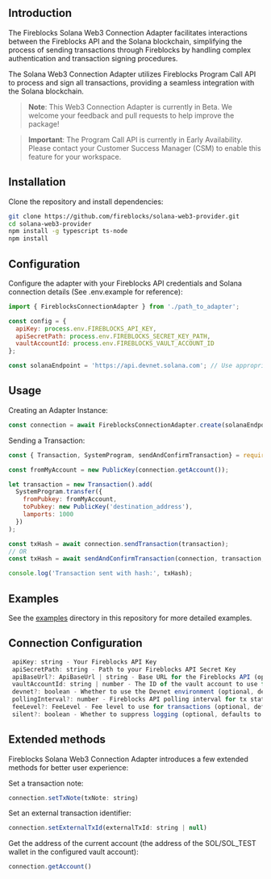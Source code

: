 ## Introduction

The Fireblocks Solana Web3 Connection Adapter facilitates interactions between the Fireblocks API and the Solana blockchain, simplifying the process of sending transactions through Fireblocks by handling complex authentication and transaction signing procedures.

The Solana Web3 Connection Adapter utilizes Fireblocks Program Call API to process and sign all transactions, providing a seamless integration with the Solana blockchain.

> **Note**: This Web3 Connection Adapter is currently in Beta. We welcome your feedback and pull requests to help improve the package!

> **Important**: The Program Call API is currently in Early Availability. Please contact your Customer Success Manager (CSM) to enable this feature for your workspace.


## Installation

Clone the repository and install dependencies:

```bash
git clone https://github.com/fireblocks/solana-web3-provider.git
cd solana-web3-provider
npm install -g typescript ts-node
npm install
```

## Configuration

Configure the adapter with your Fireblocks API credentials and Solana connection details (See .env.example for reference):

```js
import { FireblocksConnectionAdapter } from './path_to_adapter';

const config = {
  apiKey: process.env.FIREBLOCKS_API_KEY,
  apiSecretPath: process.env.FIREBLOCKS_SECRET_KEY_PATH,
  vaultAccountId: process.env.FIREBLOCKS_VAULT_ACCOUNT_ID
};

const solanaEndpoint = 'https://api.devnet.solana.com'; // Use appropriate Solana RPC endpoint

```

## Usage

Creating an Adapter Instance:

```js
const connection = await FireblocksConnectionAdapter.create(solanaEndpoint, config);
```

Sending a Transaction:

```js
const { Transaction, SystemProgram, sendAndConfirmTransaction} = require('@solana/web3.js');

const fromMyAccount = new PublicKey(connection.getAccount());

let transaction = new Transaction().add(
  SystemProgram.transfer({
    fromPubkey: fromMyAccount,
    toPubkey: new PublicKey('destination_address'),
    lamports: 1000
  })
);

const txHash = await connection.sendTransaction(transaction);
// OR
const txHash = await sendAndConfirmTransaction(connection, transaction, []);

console.log('Transaction sent with hash:', txHash);
```

## Examples

See the [examples](https://github.com/fireblocks/solana-web3-provider/tree/main/examples) directory in this repository for more detailed examples.


## Connection Configuration
```js
 apiKey: string - Your Fireblocks API Key
 apiSecretPath: string - Path to your Fireblocks API Secret Key
 apiBaseUrl?: ApiBaseUrl | string - Base URL for the Fireblocks API (optional, defaults to US production environment)
 vaultAccountId: string | number - The ID of the vault account to use for transactions
 devnet?: boolean - Whether to use the Devnet environment (optional, defaults to false)
 pollingInterval?: number - Fireblocks API polling interval for tx status updates
 feeLevel?: FeeLevel - Fee level to use for transactions (optional, defaults to MEDIUM)
 silent?: boolean - Whether to suppress logging (optional, defaults to false)
```


## Extended methods

Fireblocks Solana Web3 Connection Adapter introduces a few extended methods for better user experience:

Set a transaction note:
```js
connection.setTxNote(txNote: string)
```


Set an external transaction identifier:
```js
connection.setExternalTxId(externalTxId: string | null)
```

Get the address of the current account (the address of the SOL/SOL_TEST wallet in the configured vault account):
```js
connection.getAccount() 
```